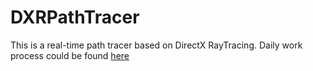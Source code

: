 # DXRPathTracer
This is a real-time path tracer based on DirectX RayTracing.
Daily work process could be found [here](WorkProcess.md)
